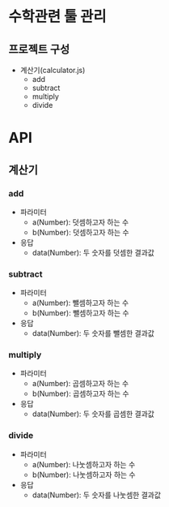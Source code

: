 # 수학관련 툴 관리
## 프로젝트 구성
* 계산기(calculator.js)
  - add
  - subtract
  - multiply
  - divide

# API
## 계산기
### add
* 파라미터
  - a(Number): 덧셈하고자 하는 수
  - b(Number): 덧셈하고자 하는 수
* 응답
	- data(Number): 두 숫자를 덧셈한 결과값
	
### subtract
* 파라미터
  - a(Number): 뺄셈하고자 하는 수
  - b(Number): 뺄셈하고자 하는 수
* 응답
	- data(Number): 두 숫자를 뺄셈한 결과값
	
### multiply
* 파라미터
  - a(Number): 곱셈하고자 하는 수
  - b(Number): 곱셈하고자 하는 수
* 응답
	- data(Number): 두 숫자를 곱셈한 결과값
	
### divide
* 파라미터
  - a(Number): 나눗셈하고자 하는 수
  - b(Number): 나눗셈하고자 하는 수
* 응답
	- data(Number): 두 숫자를 나눗셈한 결과값